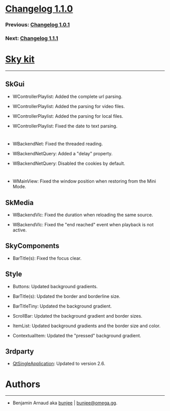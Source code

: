 # [Changelog 1.1.0](http://omega.gg/Sky/changes/1.1.0.html)

### Previous: [Changelog 1.0.1](1.0.1.html)

### Next: [Changelog 1.1.1](1.1.1.html)

# [Sky kit](http://omega.gg/Sky)
---

## SkGui

- WControllerPlaylist: Added the complete url parsing.

- WControllerPlaylist: Added the parsing for video files.

- WControllerPlaylist: Added the parsing for local files.

- WControllerPlaylist: Fixed the date to text parsing.

#

- WBackendNet: Fixed the threaded reading.

- WBackendNetQuery: Added a "delay" property.

- WBackendNetQuery: Disabled the cookies by default.

#

- WMainView: Fixed the window position when restoring from the Mini Mode.


## SkMedia

- WBackendVlc: Fixed the duration when reloading the same source.

- WBackendVlc: Fixed the "end reached" event when playback is not active.


## SkyComponents

- BarTitle(s): Fixed the focus clear.


## Style

- Buttons: Updated background gradients.

- BarTitle(s): Updated the border and borderline size.

- BarTitleTiny: Updated the background gradient.

- ScrollBar: Updated the background gradient and border sizes.

- ItemList: Updated background gradients and the border size and color.

- ContextualItem: Updated the "pressed" background gradient.


## 3rdparty

- [QtSingleApplication](http://github.com/qtproject/qt-solutions/tree/master/qtsingleapplication): Updated to version 2.6.


# Authors
---

- Benjamin Arnaud aka [bunjee](http://bunjee.me) | <bunjee@omega.gg>.
